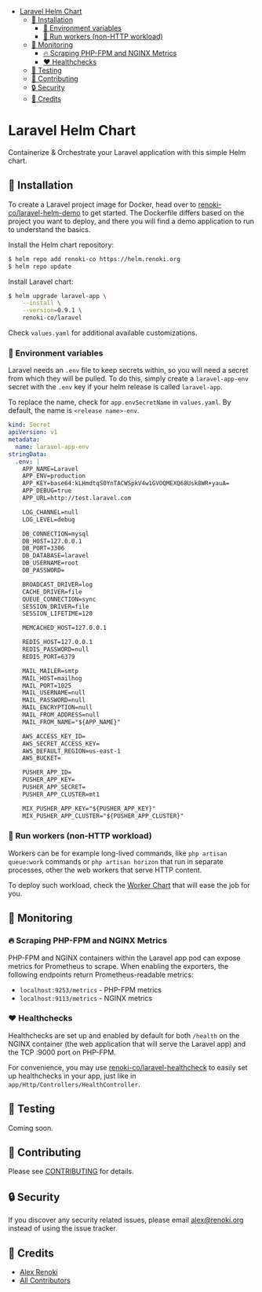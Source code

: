 - [Laravel Helm Chart](#laravel-helm-chart)
  - [🚀 Installation](#-installation)
    - [📜 Environment variables](#-environment-variables)
    - [🤖 Run workers (non-HTTP workload)](#-run-workers-non-http-workload)
  - [📡 Monitoring](#-monitoring)
    - [🔥 Scraping PHP-FPM and NGINX Metrics](#-scraping-php-fpm-and-nginx-metrics)
    - [❤ Healthchecks](#-healthchecks)
  - [🐛 Testing](#-testing)
  - [🤝 Contributing](#-contributing)
  - [🔒  Security](#--security)
  - [🎉 Credits](#-credits)

Laravel Helm Chart
==================

Containerize & Orchestrate your Laravel application with this simple Helm chart.

## 🚀 Installation

To create a Laravel project image for Docker, head over to [renoki-co/laravel-helm-demo](https://github.com/renoki-co/laravel-helm-demo) to get started. The Dockerfile differs based on the project you want to deploy, and there you will find a demo application to run to understand the basics.

Install the Helm chart repository:

```bash
$ helm repo add renoki-co https://helm.renoki.org
$ helm repo update
```

Install Laravel chart:

```bash
$ helm upgrade laravel-app \
    --install \
    --version=0.9.1 \
    renoki-co/laravel
```

Check `values.yaml` for additional available customizations.

### 📜 Environment variables

Laravel needs an `.env` file to keep secrets within, so you will need a secret from which they will be pulled. To do this, simply create a `laravel-app-env` secret with the `.env` key if your helm release is called `laravel-app`.

To replace the name, check for `app.envSecretName` in `values.yaml`. By default, the name is `<release name>-env`.

```yaml
kind: Secret
apiVersion: v1
metadata:
  name: laravel-app-env
stringData:
  .env: |
    APP_NAME=Laravel
    APP_ENV=production
    APP_KEY=base64:kLHmdtqS0YnTACWSpkV4w1GVOQMEXQ68Usk8WR+yauA=
    APP_DEBUG=true
    APP_URL=http://test.laravel.com

    LOG_CHANNEL=null
    LOG_LEVEL=debug

    DB_CONNECTION=mysql
    DB_HOST=127.0.0.1
    DB_PORT=3306
    DB_DATABASE=laravel
    DB_USERNAME=root
    DB_PASSWORD=

    BROADCAST_DRIVER=log
    CACHE_DRIVER=file
    QUEUE_CONNECTION=sync
    SESSION_DRIVER=file
    SESSION_LIFETIME=120

    MEMCACHED_HOST=127.0.0.1

    REDIS_HOST=127.0.0.1
    REDIS_PASSWORD=null
    REDIS_PORT=6379

    MAIL_MAILER=smtp
    MAIL_HOST=mailhog
    MAIL_PORT=1025
    MAIL_USERNAME=null
    MAIL_PASSWORD=null
    MAIL_ENCRYPTION=null
    MAIL_FROM_ADDRESS=null
    MAIL_FROM_NAME="${APP_NAME}"

    AWS_ACCESS_KEY_ID=
    AWS_SECRET_ACCESS_KEY=
    AWS_DEFAULT_REGION=us-east-1
    AWS_BUCKET=

    PUSHER_APP_ID=
    PUSHER_APP_KEY=
    PUSHER_APP_SECRET=
    PUSHER_APP_CLUSTER=mt1

    MIX_PUSHER_APP_KEY="${PUSHER_APP_KEY}"
    MIX_PUSHER_APP_CLUSTER="${PUSHER_APP_CLUSTER}"
```

### 🤖 Run workers (non-HTTP workload)

Workers can be for example long-lived commands, like `php artisan queue:work` commands or `php artisan horizon` that run in separate processes, other the web workers that serve HTTP content.

To deploy such workload, check the [Worker Chart](https://github.com/renoki-co/charts/tree/master/charts/laravel-worker) that will ease the job for you.

## 📡 Monitoring

### 🔥 Scraping PHP-FPM and NGINX Metrics

PHP-FPM and NGINX containers within the Laravel app pod can expose metrics for Prometheus to scrape. When enabling the exporters, the following endpoints return Prometheus-readable metrics:

- `localhost:9253/metrics` - PHP-FPM metrics
- `localhost:9113/metrics` - NGINX metrics

### ❤ Healthchecks

Healthchecks are set up and enabled by default for both `/health` on the NGINX container (the web application that will serve the Laravel app) and the TCP :9000 port on PHP-FPM.

For convenience, you may use [renoki-co/laravel-healthcheck](https://github.com/renoki-co/laravel-healthchecks) to easily set up healthchecks in your app, just like in `app/Http/Controllers/HealthController`.

## 🐛 Testing

Coming soon.

## 🤝 Contributing

Please see [CONTRIBUTING](../../CONTRIBUTING.md) for details.

## 🔒  Security

If you discover any security related issues, please email alex@renoki.org instead of using the issue tracker.

## 🎉 Credits

- [Alex Renoki](https://github.com/rennokki)
- [All Contributors](../../../../contributors)
